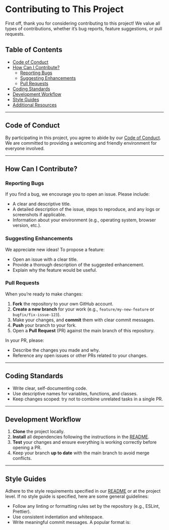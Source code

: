 # Contributing to This Project

First off, thank you for considering contributing to this project! We value all types of contributions, whether it’s bug reports, feature suggestions, or pull requests.

## Table of Contents

- [Code of Conduct](#code-of-conduct)
- [How Can I Contribute?](#how-can-i-contribute)
  - [Reporting Bugs](#reporting-bugs)
  - [Suggesting Enhancements](#suggesting-enhancements)
  - [Pull Requests](#pull-requests)
- [Coding Standards](#coding-standards)
- [Development Workflow](#development-workflow)
- [Style Guides](#style-guides)
- [Additional Resources](#additional-resources)

---

## Code of Conduct

By participating in this project, you agree to abide by our [Code of Conduct](link-to-code-of-conduct). We are committed to providing a welcoming and friendly environment for everyone involved.

---

## How Can I Contribute?

### Reporting Bugs

If you find a bug, we encourage you to open an issue. Please include:
- A clear and descriptive title.
- A detailed description of the issue, steps to reproduce, and any logs or screenshots if applicable.
- Information about your environment (e.g., operating system, browser version, etc.).

### Suggesting Enhancements

We appreciate new ideas! To propose a feature:
- Open an issue with a clear title.
- Provide a thorough description of the suggested enhancement.
- Explain why the feature would be useful.

### Pull Requests

When you’re ready to make changes:
1. **Fork** the repository to your own GitHub account.
2. **Create a new branch** for your work (e.g., `feature/my-new-feature` or `bugfix/fix-issue-123`).
3. Make your changes, and **commit** them with clear commit messages.
4. **Push** your branch to your fork.
5. Open a **Pull Request** (PR) against the main branch of this repository. 

In your PR, please:
- Describe the changes you made and why.
- Reference any open issues or other PRs related to your changes.

---

## Coding Standards

- Write clear, self-documenting code. 
- Use descriptive names for variables, functions, and classes.
- Keep changes scoped: try not to combine unrelated tasks in a single PR.

---

## Development Workflow

1. **Clone** the project locally.
2. **Install** all dependencies following the instructions in the [README](./README.md).
3. **Test** your changes and ensure everything is working correctly before opening a PR.
4. Keep your branch **up to date** with the main branch to avoid merge conflicts.

---

## Style Guides

Adhere to the style requirements specified in our [README](./README.md) or at the project level. If no style guide is specified, here are some general guidelines:
- Follow any linting or formatting rules set by the repository (e.g., ESLint, Prettier).
- Use consistent indentation and whitespace.
- Write meaningful commit messages. A popular format is:
